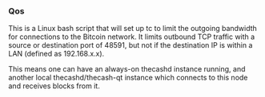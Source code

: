 ### Qos ###

This is a Linux bash script that will set up tc to limit the outgoing bandwidth for connections to the Bitcoin network. It limits outbound TCP traffic with a source or destination port of 48591, but not if the destination IP is within a LAN (defined as 192.168.x.x).

This means one can have an always-on thecashd instance running, and another local thecashd/thecash-qt instance which connects to this node and receives blocks from it.
